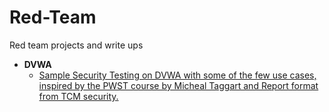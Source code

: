 # Red-Team
Red team projects and write ups

- <b>DVWA</b>
    - [Sample Security Testing on DVWA with some of the few use cases, inspired by the PWST course by Micheal Taggart and Report format from TCM security.](https://github.com/kairos-diem/Red-Team/tree/main/DVWA)
